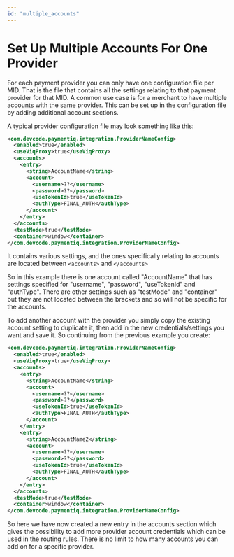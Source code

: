 ```yaml
---
id: "multiple_accounts"
---
```


# Set Up Multiple Accounts For One Provider

For each payment provider you can only have one configuration file per MID. That is the file that contains all the settings relating to that payment provider for that MID. A common use case is for a merchant to have multiple accounts with the same provider. This can be set up in the configuration file by adding additional account sections.

A typical provider configuration file may look something like this:

```xml
<com.devcode.paymentiq.integration.ProviderNameConfig>
  <enabled>true</enabled>
  <useViqProxy>true</useViqProxy>
  <accounts>
    <entry>
      <string>AccountName</string>
      <account>
        <username>??</username>
        <password>??</password>
        <useTokenId>true</useTokenId>
        <authType>FINAL_AUTH</authType>
      </account>
    </entry>    
  </accounts>
  <testMode>true</testMode>
  <container>window</container>
</com.devcode.paymentiq.integration.ProviderNameConfig>
```

It contains various settings, and the ones specifically relating to accounts are located between `<accounts>` and `</accounts>`

So in this example there is one account called "AccountName" that has settings specified for "username", "password", "useTokenId" and "authType". There are other settings such as "testMode" and "container" but they are not located between the brackets and so will not be specific for the accounts.


To add another account with the provider you simply copy the existing account setting to duplicate it, then add in the new credentials/settings you want and save it. So continuing from the previous example you create:

```xml
<com.devcode.paymentiq.integration.ProviderNameConfig>
  <enabled>true</enabled>
  <useViqProxy>true</useViqProxy>
  <accounts>
    <entry>
      <string>AccountName</string>
      <account>
        <username>??</username>
        <password>??</password>
        <useTokenId>true</useTokenId>
        <authType>FINAL_AUTH</authType>
      </account>
    </entry>
    <entry>
      <string>AccountName2</string>
      <account>
        <username>??</username>
        <password>??</password>
        <useTokenId>true</useTokenId>
        <authType>FINAL_AUTH</authType>
      </account>
    </entry>   
  </accounts>
  <testMode>true</testMode>
  <container>window</container>
</com.devcode.paymentiq.integration.ProviderNameConfig>
```

So here we have now created a new entry in the accounts section which gives the possibility to add more provider account credentials which can be used in the routing rules. There is no limit to how many accounts you can add on for a specific provider.